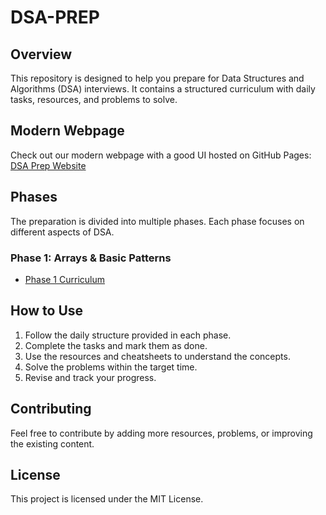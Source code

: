 # DSA-PREP

## Overview
This repository is designed to help you prepare for Data Structures and Algorithms (DSA) interviews. It contains a structured curriculum with daily tasks, resources, and problems to solve.

## Modern Webpage
Check out our modern webpage with a good UI hosted on GitHub Pages: [DSA Prep Website](https://aaghashm.github.io/DSA-PREP/website/index.html)

## Phases
The preparation is divided into multiple phases. Each phase focuses on different aspects of DSA.

### Phase 1: Arrays & Basic Patterns
- [Phase 1 Curriculum](phase1/README.md)

## How to Use
1. Follow the daily structure provided in each phase.
2. Complete the tasks and mark them as done.
3. Use the resources and cheatsheets to understand the concepts.
4. Solve the problems within the target time.
5. Revise and track your progress.

## Contributing
Feel free to contribute by adding more resources, problems, or improving the existing content.

## License
This project is licensed under the MIT License.
